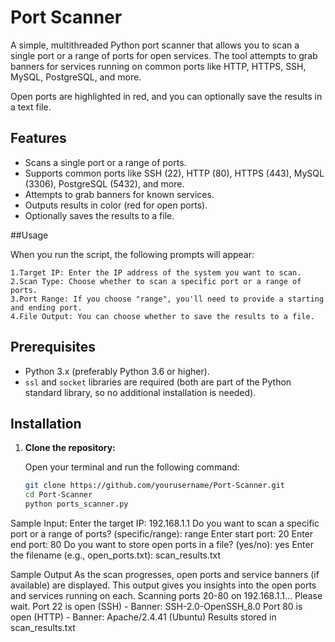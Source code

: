 # Port Scanner

A simple, multithreaded Python port scanner that allows you to scan a single port or a range of ports for open services. The tool attempts to grab banners for services running on common ports like HTTP, HTTPS, SSH, MySQL, PostgreSQL, and more.

Open ports are highlighted in red, and you can optionally save the results in a text file.

## Features

- Scans a single port or a range of ports.
- Supports common ports like SSH (22), HTTP (80), HTTPS (443), MySQL (3306), PostgreSQL (5432), and more.
- Attempts to grab banners for known services.
- Outputs results in color (red for open ports).
- Optionally saves the results to a file.

##Usage

When you run the script, the following prompts will appear:

    1.Target IP: Enter the IP address of the system you want to scan.
    2.Scan Type: Choose whether to scan a specific port or a range of ports.
    3.Port Range: If you choose "range", you'll need to provide a starting and ending port.
    4.File Output: You can choose whether to save the results to a file.


## Prerequisites

- Python 3.x (preferably Python 3.6 or higher).
- `ssl` and `socket` libraries are required (both are part of the Python standard library, so no additional installation is needed).

## Installation

1. **Clone the repository:**

   Open your terminal and run the following command:

   ```bash
   git clone https://github.com/yourusername/Port-Scanner.git
   cd Port-Scanner
   python ports_scanner.py

Sample Input:
   Enter the target IP: 192.168.1.1
   Do you want to scan a specific port or a range of ports? (specific/range): range
   Enter start port: 20
   Enter end port: 80
   Do you want to store open ports in a file? (yes/no): yes
   Enter the filename (e.g., open_ports.txt): scan_results.txt

Sample Output
As the scan progresses, open ports and service banners (if available) are displayed. This output gives you insights into the open ports and services running on each.
   Scanning ports 20-80 on 192.168.1.1... Please wait.
   Port 22 is open (SSH) - Banner: SSH-2.0-OpenSSH_8.0
   Port 80 is open (HTTP) - Banner: Apache/2.4.41 (Ubuntu)
   Results stored in scan_results.txt
